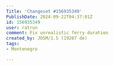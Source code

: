 ```yaml
---
Title: 'Changeset #156935349'
PublishDate: 2024-09-22T04:37:01Z
id: 156935349
user: ratrun
comment: Fix unrealistic ferry duration
created_by: JOSM/1.5 (19207 de)
tags:
- Montenegro

---
```

